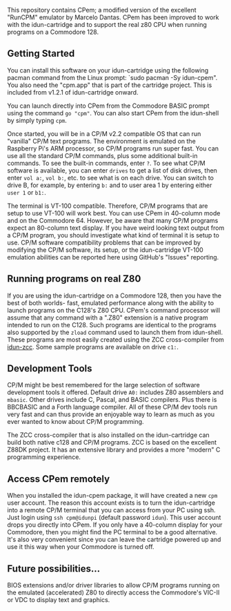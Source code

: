  This repository contains CPem; a modified version of the excellent "RunCPM" emulator by Marcelo Dantas. CPem has been improved to work with the idun-cartridge and to support the real z80 CPU when running programs on a Commodore 128.

## Getting Started

You can install this software on your idun-cartridge using the following pacman command from the Linux prompt: `sudo pacman -Sy idun-cpem". You also need the "cpm.app" that is part of the cartridge project. This is included from v1.2.1 of idun-cartridge onward.

You can launch directly into CPem from the Commodore BASIC prompt using the command `go "cpm"`. You can also start CPem from the idun-shell by simply typing `cpm`.

Once started, you will be in a CP/M v2.2 compatible OS that can run "vanilla" CP/M text programs. The environment is emulated on the Raspberry Pi's ARM processor, so CP/M programs run super fast. You can use all the standard CP/M commands, plus some additional built-in commands. To see the built-in commands, enter `?`. To see what CP/M software is available, you can enter `drives` to get a list of disk drives, then enter `vol a:`, `vol b:`, etc. to see what is on each drive. You can switch to drive B, for example, by entering `b:` and to user area 1 by entering either `user 1` or `b1:`.

The terminal is VT-100 compatible. Therefore, CP/M programs that are setup to use VT-100 will work best. You can use CPem in 40-column mode and on the Commodore 64. However, be aware that many CP/M programs expect an 80-column text display. If you have weird looking text output from a CP/M program, you should investigate what kind of terminal it is setup to use. CP/M software compatibility problems that can be improved by modifying the CP/M software, its setup, or the idun-cartridge VT-100 emulation abilities can be reported here using GitHub's "Issues" reporting.

## Running programs on real Z80

If you are using the idun-cartridge on a Commodore 128, then you have the best of both worlds- fast, emulated performance along with the ability to launch programs on the C128's Z80 CPU. CPem's command processor will assume that any command with a ".Z80" extension is a native program intended to run on the C128. Such programs are identical to the programs also supported by the `zload` command used to launch them from idun-shell. These programs are most easily created using the ZCC cross-compiler from [idun-zcc](https://github.com/idun-project/idun-zcc). Some sample programs are available on drive `c1:`.

## Development Tools

CP/M might be best remembered for the large selection of software development tools it offered. Default drive `A0:` includes Z80 assemblers and `mbasic`. Other drives include C, Pascal, and BASIC compilers. Plus there is BBCBASIC and a Forth language compiler. All of these CP/M dev tools run very fast and can thus provide an enjoyable way to learn as much as you ever wanted to know about CP/M programming.

The ZCC cross-compiler that is also installed on the idun-cartridge can build both native c128 and CP/M programs. ZCC is based on the excellent Z88DK project. It has an extensive library and provides a more "modern" C programming experience. 

## Access CPem remotely

When you installed the idun-cpem package, it will have created a new `cpm` user account. The reason this account exists is to turn the idun-cartridge into a remote CP/M terminal that you can access from your PC using ssh. Just login using `ssh cpm@idunpi` (default password `idun`). This user account drops you directly into CPem. If you only have a 40-column display for your Commodore, then you might find the PC terminal to be a good alternative. It's also very convenient since you can leave the cartridge powered up and use it this way when your Commodore is turned off.

## Future possibilities...

BIOS extensions and/or driver libraries to allow CP/M programs running on the emulated (accelerated) Z80 to directly access the Commodore's VIC-II or VDC to display text and graphics.